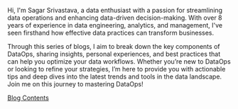 Hi, I'm Sagar Srivastava, a data enthusiast with a passion for streamlining data operations and enhancing data-driven decision-making. With over 8 years of experience in data engineering, analytics, and management, I've seen firsthand how effective data practices can transform businesses.

Through this series of blogs, I aim to break down the key components of DataOps, sharing insights, personal experiences, and best practices that can help you optimize your data workflows. Whether you’re new to DataOps or looking to refine your strategies, I’m here to provide you with actionable tips and deep dives into the latest trends and tools in the data landscape. Join me on this journey to mastering DataOps!

[Blog Contents](https://sagars19.github.io/archive.html)
